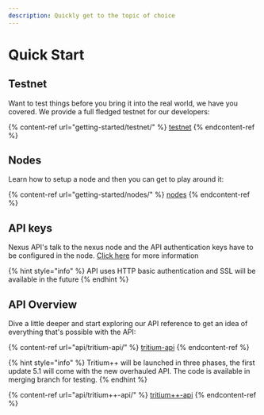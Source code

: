 ```yaml
---
description: Quickly get to the topic of choice
---
```


# Quick Start

## Testnet

Want to test things before you bring it into the real world, we have you covered. We provide a full fledged testnet for our developers:

{% content-ref url="getting-started/testnet/" %}
[testnet](getting-started/testnet/)
{% endcontent-ref %}

## Nodes

Learn how to setup a node and then you can get to play around it:

{% content-ref url="getting-started/nodes/" %}
[nodes](getting-started/nodes/)
{% endcontent-ref %}

## API keys

Nexus API's talk to the nexus node and the API authentication keys have to be configured in the node. [Click here](api/tritium-api/api-overview.md#security) for more information

{% hint style="info" %}
API uses HTTP basic authentication and SSL will be available in the future
{% endhint %}

## API Overview

Dive a little deeper and start exploring our API reference to get an idea of everything that's possible with the API:

{% content-ref url="api/tritium-api/" %}
[tritium-api](api/tritium-api/)
{% endcontent-ref %}

{% hint style="info" %}
Tritium++ will be launched in three phases, the first update 5.1 will come with the new overhauled API. The code is available in merging branch for testing.
{% endhint %}

{% content-ref url="api/tritium++-api/" %}
[tritium++-api](api/tritium++-api/)
{% endcontent-ref %}

##
